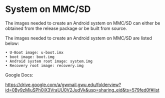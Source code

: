 # System on MMC/SD


The images needed to create an Android system on MMC/SD can either be obtained from the release package or be built
from source.


The images needed to create an Android system on MMC/SD are listed below:
```
• U-Boot image: u-boot.imx
• boot image: boot.img
• Android system root image: system.img
• Recovery root image: recovery.img
```

Google Docs: 

https://drive.google.com/a/gwmail.gwu.edu/folderview?id=0By9zMiuSPh0iX3VraUU0V2JudVk&usp=sharing_eid&ts=579fed0f#list
